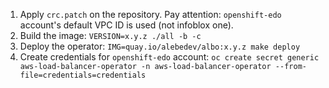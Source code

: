 1. Apply `crc.patch` on the repository. Pay attention: `openshift-edo` account's default VPC ID is used (not infoblox one).
2. Build the image: `VERSION=x.y.z ./all -b -c`
3. Deploy the operator: `IMG=quay.io/alebedev/albo:x.y.z make deploy`
4. Create credentials for `openshift-edo` account: `oc create secret generic aws-load-balancer-operator -n aws-load-balancer-operator --from-file=credentials=credentials`
